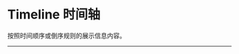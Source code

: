 # Timeline 时间轴

按照时间顺序或倒序规则的展示信息内容。

---

<script setup>
import TimelineBasicUse from "./component/timeline-basic-use.md"
import TimelineCustomContent from "./component/timeline-custom-content.md"
import TimelineCustomNode from "./component/timeline-custom-node.md"
import TimelineLine from "./component/timeline-line.md"
import TimelineGhost from "./component/timeline-ghost.md"
import TimelineType from "./component/timeline-type.md"
import TimelineVertical from "./component/timeline-vertical.md"
import TimelineHorizontal from "./component/timeline-horizontal.md"
import TimelineLabelPosition  from "./component/timeline-label-position.md"
import TimelineCustomLabel from "./component/timeline-custom-label.md"
import TimelineApi from "./component/timeline-api.md"
import TimelineTip from "./component/timeline-tip.md"
</script>

<client-only>
<timeline-basic-use />
<timeline-custom-content />
<timeline-custom-node />
<timeline-line />
<timeline-ghost />
<timeline-type />
<timeline-vertical />
<timeline-horizontal />
<timeline-label-position />
<timeline-custom-label />
</client-only>
<timeline-api />
<timeline-tip />
